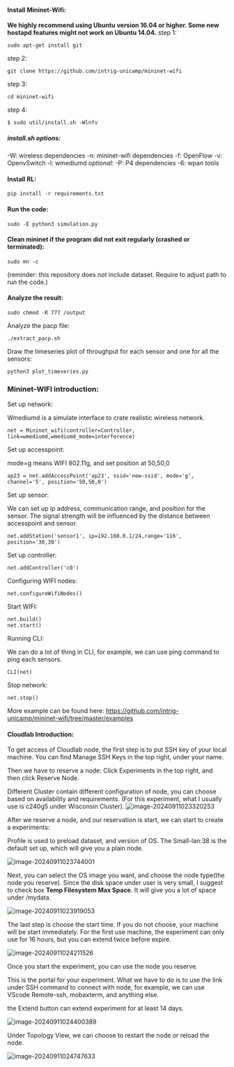 #### Install Mininet-Wifi:

**We highly recommend using Ubuntu version 16.04 or higher. Some new hostapd features might not work on Ubuntu 14.04.**
step 1:

```
sudo apt-get install git
```

step 2: 

```
git clone https://github.com/intrig-unicamp/mininet-wifi
```

step 3: 

```
cd mininet-wifi
```

step 4: 

```
$ sudo util/install.sh -Wlnfv
```

##### install.sh options:

-W: wireless dependencies
-n: mininet-wifi dependencies
-f: OpenFlow
-v: OpenvSwitch
-l: wmediumd
*optional*:
-P: P4 dependencies
-6: wpan tools

#### Install RL:

```
pip install -r requirements.txt
```

#### Run the code:

```
sudo -E python3 simulation.py
```

#### Clean mininet if the program did not exit regularly (crashed or terminated):
```
sudo mn -c
```

(reminder: this repository does not include dataset. Require to adjust path to run the code.)

#### Analyze the result:

```
sudo chmod -R 777 /output
```

Analyze the pacp file:

```
./extract_pacp.sh
```

Draw the timeseries plot of throughput for each sensor and one for all the sensors:

```
python3 plot_timeseries.py
```



### Mininet-WIFI introduction:

Set up network:

Wmediumd is a simulate interface to crate realistic wireless network.

```
net = Mininet_wifi(controller=Controller, link=wmediumd,wmediumd_mode=interference)
```

Set up accesspoint:

mode=g means WIFI 802.11g, and set position at 50,50,0

```
ap23 = net.addAccessPoint('ap23', ssid='new-ssid', mode='g', channel='5', position='50,50,0')
```

Set up sensor:

We can set up ip address, communication range, and position for the sensor. The signal strength will be influenced by the distance between accesspoint and sensor. 

```
net.addStation('sensor1', ip=192.168.0.1/24,range='116', position='30,30')
```

Set up controller:

```
net.addController('c0')
```

Configuring WIFI nodes:

```
net.configureWifiNodes()
```

Start WIFI:

```
net.build()
net.start()
```

Running CLI:

We can do a lot of thing in CLI, for example, we can use ping command to ping each sensors.

```
CLI(net)
```

Stop network:

```
net.stop()
```

More example can be found here: https://github.com/intrig-unicamp/mininet-wifi/tree/master/examples

#### Cloudlab Introduction:

To get access of Cloudlab node, the first step is to put SSH key of your local machine. You can find Manage SSH Keys in the top right, under your name.

Then we have to reserve a node: Click Experiments in the top right, and then click Reserve Node.

Different Cluster contain different configuration of node, you can choose based on availability and requirements. (For this experiment, what I usually use is c240g5 under Wisconsin Cluster).
![image-20240911023320253](https://github.com/user-attachments/assets/e5565493-d773-4172-9a1a-86e19d1e4159)


After we reserve a node, and our reservation is start, we can start to create a experiments:

Profile is used to preload dataset, and version of OS. The Small-lan:38 is the default set up, which will give you a plain node.

![image-20240911023744001](https://github.com/user-attachments/assets/26f88cec-2288-4be9-980e-c5d2309aa16d)


Next, you can select the OS image you want, and choose the node type(the node you reserve). Since the disk space under user is very small, I suggest to check box **Temp Filesystem Max Space**. It will give you a lot of space under /mydata.

![image-20240911023919053](https://github.com/user-attachments/assets/6234b244-ab00-45fe-84ad-a888237b2d51)

The last step is choose the start time. If you do not choose, your machine will be start immediately. For the first use machine, the experiment can only use for 16 hours, but you can extend twice before expire.

![image-20240911024211526](https://github.com/user-attachments/assets/6b50cfba-534b-499f-bbeb-8e8cf451f7ec)

Once you start the experiment, you can use the node you reserve.

This is the portal for your experiment. What we have to do is to use the link under SSH command to connect with node, for example, we can use VScode Remote-ssh, mobaxterm, and anything else.

 the Extend button can extend experiment for at least 14 days.

![image-20240911024400389](https://github.com/user-attachments/assets/89e39614-5bc3-4683-b186-33be53a42385)

Under Topology View, we can choose to restart the node or reload the node.

![image-20240911024747633](https://github.com/user-attachments/assets/9959eaf3-f40e-473a-b7cc-ffd2e5ee4a75)

